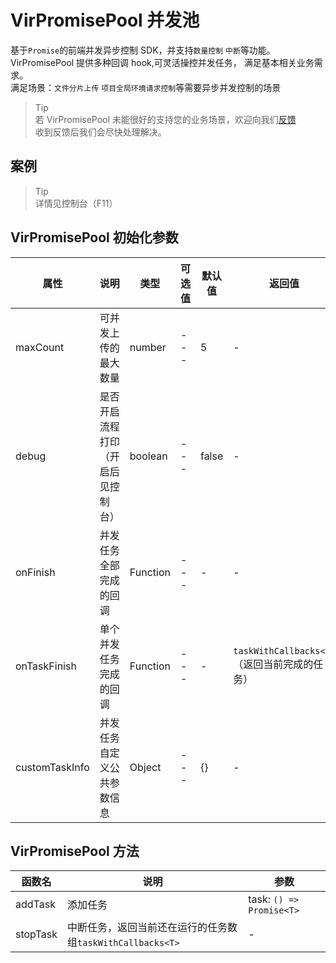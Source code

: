 <script setup>
    import basePromisePool from './components/basePromisePool.vue'
</script>

# VirPromisePool 并发池

基于`Promise`的前端并发异步控制 SDK，并支持`数量控制` `中断`等功能。<br>
VirPromisePool 提供多种回调 hook,可灵活操控并发任务， 满足基本相关业务需求。<br>
满足场景：`文件分片上传` `项目全局环境请求控制`等需要异步并发控制的场景

> Tip<br>
> 若 VirPromisePool 未能很好的支持您的业务场景，欢迎向我们[反馈](https://github.com/CoderYc0923/virtual-ui/issues)<br>
> 收到反馈后我们会尽快处理解决。

## 案例

> Tip<br>
> 详情见控制台（F11）

<show-code showPath="promisePool/components/basePromisePool">
<basePromisePool></basePromisePool>
</show-code>

## VirPromisePool 初始化参数

| 属性           | 说明                               | 类型     | 可选值 | 默认值 | 返回值                                 |
| -------------- | ---------------------------------- | -------- | ------ | ------ | -------------------------------------- |
| maxCount       | 可并发上传的最大数量               | number   | ---    | 5      | -                                      |
| debug          | 是否开启流程打印（开启后见控制台） | boolean  | ---    | false  | -                                      |
| onFinish       | 并发任务全部完成的回调             | Function | ---    | -      | -                                      |
| onTaskFinish   | 单个并发任务完成的回调             | Function | ---    | -      | `taskWithCallbacks<T>`（返回当前完成的任务） |
| customTaskInfo | 并发任务自定义公共参数信息         | Object   | ---    | {}     | -                                      |

## VirPromisePool 方法

| 函数名   | 说明                                                         | 参数                    |
| -------- | ------------------------------------------------------------ | ----------------------- |
| addTask  | 添加任务                                                     | task: `() => Promise<T>` |
| stopTask | 中断任务，返回当前还在运行的任务数组`taskWithCallbacks<T>` | -                       |
